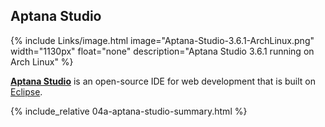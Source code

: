 ## Aptana Studio
{% include Links/image.html image="Aptana-Studio-3.6.1-ArchLinux.png" width="1130px" float="none" description="Aptana Studio 3.6.1 running on Arch Linux" %}

[**Aptana Studio**](http://www.aptana.com/products/studio3.html) is an open-source IDE for web development that is built on [Eclipse](#eclipse).

{% include_relative 04a-aptana-studio-summary.html %}
